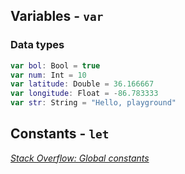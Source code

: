 ## Variables - `var`

### Data types

```swift
var bol: Bool = true
var num: Int = 10
var latitude: Double = 36.166667
var longitude: Float = -86.783333
var str: String = "Hello, playground"
```

## Constants - `let`

[_Stack Overflow: Global constants_](https://stackoverflow.com/questions/26252233/global-constants-file-in-swift)
